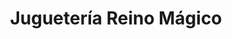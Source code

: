 ---
title: "Juguetería Reino Mágico"
url: /santa-cruz-de-la-sierra/jugueteria-reino-magico/
shop: Spielzeug
---